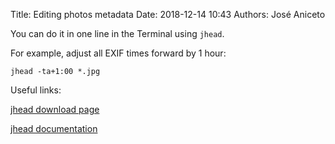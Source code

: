 Title: Editing photos metadata
Date: 2018-12-14 10:43
Authors: José Aniceto


You can do it in one line in the Terminal using `jhead`.

For example, adjust all EXIF times forward by 1 hour:
```
jhead -ta+1:00 *.jpg
```

Useful links: 

[jhead download page](http://www.sentex.net/~mwandel/jhead/)

[jhead documentation](http://www.sentex.net/~mwandel/jhead/usage.html)
